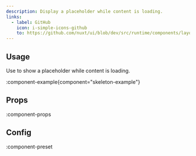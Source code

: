 ```yaml
---
description: Display a placeholder while content is loading.
links:
  - label: GitHub
    icon: i-simple-icons-github
    to: https://github.com/nuxt/ui/blob/dev/src/runtime/components/layout/Skeleton.vue
---
```


## Usage

Use to show a placeholder while content is loading.

:component-example{component="skeleton-example"}

## Props

:component-props

## Config

:component-preset
